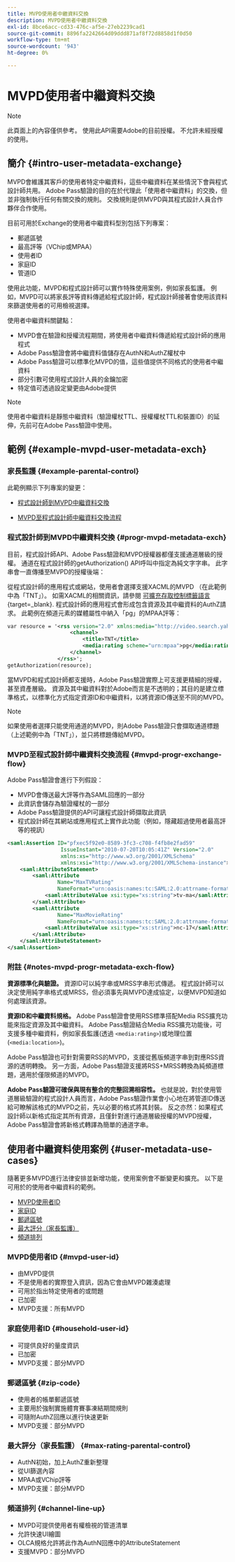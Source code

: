 ```yaml
---
title: MVPD使用者中繼資料交換
description: MVPD使用者中繼資料交換
exl-id: 8bce6acc-cd33-476c-af5e-27eb2239cad1
source-git-commit: 8896fa2242664d09ddd871af8f72d8858d1f0d50
workflow-type: tm+mt
source-wordcount: '943'
ht-degree: 0%

---
```


# MVPD使用者中繼資料交換

>[!NOTE]
>
>此頁面上的內容僅供參考。 使用此API需要Adobe的目前授權。 不允許未經授權的使用。

## 簡介 {#intro-user-metadata-exchange}

MVPD會維護其客戶的使用者特定中繼資料，這些中繼資料在某些情況下會與程式設計師共用。 Adobe Pass驗證的目的在於代理此「使用者中繼資料」的交換，但並非強制執行任何有關交換的規則。 交換規則是供MVPD與其程式設計人員合作夥伴合作使用。

目前可用於Exchange的使用者中繼資料型別包括下列專案：

* 郵遞區號
* 最高評等（VChip或MPAA）
* 使用者ID
* 家庭ID
* 管道ID

使用此功能，MVPD和程式設計師可以實作特殊使用案例，例如家長監護。 例如，MVPD可以將家長評等資料傳遞給程式設計師，程式設計師接著會使用該資料來篩選使用者的可用檢視選擇。

使用者中繼資料關鍵點：

* MVPD會在驗證和授權流程期間，將使用者中繼資料傳遞給程式設計師的應用程式
* Adobe Pass驗證會將中繼資料值儲存在AuthN和AuthZ權杖中
* Adobe Pass驗證可以標準化MVPD的值，這些值提供不同格式的使用者中繼資料
* 部分引數可使用程式設計人員的金鑰加密
* 特定值可透過設定變更由Adobe提供

>[!NOTE]
>
>使用者中繼資料是靜態中繼資料（驗證權杖TTL、授權權杖TTL和裝置ID）的延伸，先前可在Adobe Pass驗證中使用。

## 範例 {#example-mvpd-user-metadata-exch}

### 家長監護 {#example-parental-control}

此範例顯示下列專案的變更：

* [程式設計師到MVPD中繼資料交換](#progr-mvpd-metadata-exch)

* [MVPD至程式設計師中繼資料交換流程](#mvpd-progr-exchange-flow)

### 程式設計師到MVPD中繼資料交換 {#progr-mvpd-metadata-exch}

目前，程式設計師API、Adobe Pass驗證和MVPD授權器都僅支援通道層級的授權。 通道在程式設計師的getAuthorization() API呼叫中指定為純文字字串。 此字串會一直傳播至MVPD的授權後端：

從程式設計師的應用程式或網站，使用者會選擇支援XACML的MVPD （在此範例中為「TNT」）。 如需XACML的相關資訊，請參閱 [可擴充存取控制標籤語言](https://en.wikipedia.org/wiki/XACML){target=_blank}.
程式設計師的應用程式會形成包含資源及其中繼資料的AuthZ請求。  此範例在頻道元素的媒體屬性中納入「pg」的MPAA評等：

```XML
var resource = '<rss version="2.0" xmlns:media="http://video.search.yahoo.com/mrss/">
                    <channel> 
                        <title>TNT</title> 
                        <media:rating scheme="urn:mpaa">pg</media:rating>
                    </channel>
                </rss>';
getAuthorization(resource);
```

當MVPD和程式設計師都支援時，Adobe Pass驗證實際上可支援更精細的授權，甚至資產層級。 資源及其中繼資料對於Adobe而言是不透明的；其目的是建立標準格式，以標準化方式指定資源ID和中繼資料，以將資源ID傳送至不同的MVPD。

>[!NOTE]
>
>如果使用者選擇只能使用通道的MVPD，則Adobe Pass驗證只會擷取通道標題（上述範例中為「TNT」），並只將標題傳給MVPD。

### MVPD至程式設計師中繼資料交換流程 {#mvpd-progr-exchange-flow}

Adobe Pass驗證會進行下列假設：

* MVPD會傳送最大評等作為SAML回應的一部分
* 此資訊會儲存為驗證權杖的一部分
* Adobe Pass驗證提供的API可讓程式設計師擷取此資訊
* 程式設計師在其網站或應用程式上實作此功能（例如，隱藏超過使用者最高評等的視訊）

```XML
<saml:Assertion ID="pfxec5f92e0-8589-3fc3-c708-f4fb8e2fad59"
                 IssueInstant="2010-07-20T10:05:41Z" Version="2.0"
                 xmlns:xs="http://www.w3.org/2001/XMLSchema"
                 xmlns:xsi="http://www.w3.org/2001/XMLSchema-instance">
    <saml:AttributeStatement>
        <saml:Attribute
                Name="MaxTVRating"
                NameFormat="urn:oasis:names:tc:SAML:2.0:attrname-format:basic">
            <saml:AttributeValue xsi:type="xs:string">tv-ma</saml:AttributeValue>
        </saml:Attribute>
        <saml:Attribute
                Name="MaxMovieRating"
                NameFormat="urn:oasis:names:tc:SAML:2.0:attrname-format:basic">
            <saml:AttributeValue xsi:type="xs:string">nc-17</saml:AttributeValue>
        </saml:Attribute>
    </saml:AttributeStatement>
</saml:Assertion>
```

### 附註 {#notes-mvpd-progr-metadata-exch-flow}

**資源標準化與驗證。** 資源ID可以純字串或MRSS字串形式傳遞。 程式設計師可以決定使用純字串格式或MRSS，但必須事先與MVPD達成協定，以便MVPD知道如何處理該資源。

**資源ID和中繼資料規格。** Adobe Pass驗證會使用RSS標準搭配Media RSS擴充功能來指定資源及其中繼資料。 Adobe Pass驗證結合Media RSS擴充功能後，可支援多種中繼資料，例如家長監護(透過 `<media:rating>`)或地理位置(`<media:location>`)。

Adobe Pass驗證也可針對需要RSS的MVPD，支援從舊版頻道字串到對應RSS資源的透明轉換。 另一方面，Adobe Pass驗證支援將RSS+MRSS轉換為純頻道標題，適用於僅限頻道的MVPD。

**Adobe Pass驗證可確保與現有整合的完整回溯相容性。** 也就是說，對於使用管道層級驗證的程式設計人員而言，Adobe Pass驗證作業會小心地在將管道ID傳送給可瞭解該格式的MVPD之前，先以必要的格式將其封裝。 反之亦然：如果程式設計師以新格式指定其所有資源，且僅針對進行通道層級授權的MVPD授權，Adobe Pass驗證會將新格式轉譯為簡單的通道字串。

## 使用者中繼資料使用案例 {#user-metadata-use-cases}

隨著更多MVPD進行法律安排並新增功能，使用案例會不斷變更和擴充。 以下是可用於的使用者中繼資料的範例。

* [MVPD使用者ID](#mvpd-user-id)
* [家庭ID](#household-user-id)
* [郵遞區號](#zip-code)
* [最大評分（家長監護）](#max-rating-parental-control)
* [頻道排列](#channel-line-up)

### MVPD使用者ID {#mvpd-user-id}

* 由MVPD提供
* 不是使用者的實際登入資訊，因為它會由MVPD雜湊處理
* 可用於指出特定使用者的或問題
* 已加密
* MVPD支援：所有MVPD

### 家庭使用者ID {#household-user-id}

* 可提供良好的量度資訊
* 已加密
* MVPD支援：部分MVPD

### 郵遞區號 {#zip-code}

* 使用者的帳單郵遞區號
* 主要用於強制實施體育賽事凍結期間規則
* 可隨附AuthZ回應以進行快速更新
* MVPD支援：部分MVPD

### 最大評分（家長監護） {#max-rating-parental-control}

* AuthN初始，加上AuthZ重新整理
* 從UI篩選內容
* MPAA或VChip評等
* MVPD支援：部分MVPD

### 頻道排列 {#channel-line-up}

* MVPD可提供使用者有權檢視的管道清單
* 允許快速UI繪圖
* OLCA規格允許將此作為AuthN回應中的AttributeStatement
* 支援MVPD：部分MVPD

<!--
>[!RELATEDINFORMATION]
>
>* [Proxy MVPD Web Service](/help/authentication/proxy-mvpd-webserv.md)
>* [Content Metadata Exhange](/help/authentication/mvpd-content-metadata-exchange.md)
>* [OLCA AuthN / AuthZ Specification](https://www.cablelabs.com/specifications/CL-SP-AUTH1.0-I04-120621.pdf){target=_blank}
>* [User Metadata (Programmer Integration Guide)](/help/authentication/user-metadata-feature.md)
-->
